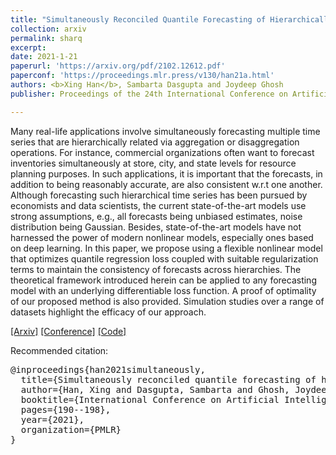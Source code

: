 ```yaml
---
title: "Simultaneously Reconciled Quantile Forecasting of Hierarchically Related Time Series"
collection: arxiv
permalink: sharq
excerpt: 
date: 2021-1-21
paperurl: 'https://arxiv.org/pdf/2102.12612.pdf'
paperconf: 'https://proceedings.mlr.press/v130/han21a.html'
authors: <b>Xing Han</b>, Sambarta Dasgupta and Joydeep Ghosh
publisher: Proceedings of the 24th International Conference on Artificial Intelligence and Statistics (AISTATS) 2021

---
```

Many real-life applications involve simultaneously forecasting multiple time series that are hierarchically related via aggregation or disaggregation operations. For instance, commercial organizations often want to forecast inventories simultaneously at store, city, and state levels for resource planning purposes. In such applications, it is important that the forecasts, in addition to being reasonably accurate, are also consistent w.r.t one another. Although forecasting such hierarchical time series has been pursued by economists and data scientists, the current state-of-the-art models use strong assumptions, e.g., all forecasts being unbiased estimates, noise distribution being Gaussian. Besides, state-of-the-art models have not harnessed the power of modern nonlinear models, especially ones based on deep learning. In this paper, we propose using a flexible nonlinear model that optimizes quantile regression loss coupled with suitable regularization terms to maintain the consistency of forecasts across hierarchies. The theoretical framework introduced herein can be applied to any forecasting model with an underlying differentiable loss function. A proof of optimality of our proposed method is also provided. Simulation studies over a range of datasets highlight the efficacy of our approach.


[[Arxiv]](https://arxiv.org/pdf/2102.12612.pdf) [[Conference]](https://proceedings.mlr.press/v130/han21a.html) [[Code]](https://github.com/aaronhan223/htsf/tree/main/SHARQ)

Recommended citation:
<pre>
@inproceedings{han2021simultaneously,
  title={Simultaneously reconciled quantile forecasting of hierarchically related time series},
  author={Han, Xing and Dasgupta, Sambarta and Ghosh, Joydeep},
  booktitle={International Conference on Artificial Intelligence and Statistics},
  pages={190--198},
  year={2021},
  organization={PMLR}
}
</pre>